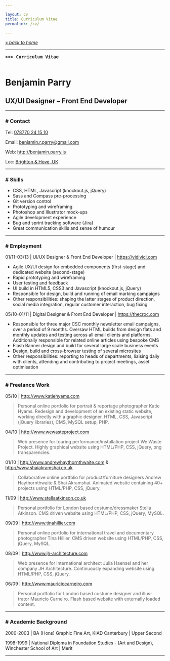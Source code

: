 ```yaml
---

layout: cv
title: Curriculum Vitae
permalink: /cv/

---
```


*[« back to home](/)*

***

<strong><pre>>>> Curriculum Vitae <div class="cursor"> </div></pre></strong>

# Benjamin Parry

## UX/UI Designer – Front End Developer

***

### \# Contact

Tel: <a href="tel:+078770241510">078770 24 15 10</a>

Email: <benjamin.r.parry@gmail.com>

Web: <http://benjamin.parry.is>

Loc: [Brighton & Hove, UK](https://maps.google.co.uk/maps?hl=en&q=livingstone+road+hove&ie=UTF-8&hq=&hnear=0x4875854e361ac4e5:0xcaeb56d3ebd120fc,Livingstone+Rd,+Hove&gl=uk&ei=YWw3UY38O4bAPJT_gPgH&ved=0CC8Q8gEwAA)

***

### \# Skills

+ CSS, HTML, Javascript (knockout.js, jQuery)
+ Sass and Compass pre-processing
+ Git version control
+ Prototyping and wireframing
+ Photoshop and Illustrator mock-ups
+ Agile development experience
+ Bug and sprint tracking software (Jira)
+ Great communication skills and sense of humour

***

### \# Employment

01/11\-03/13 | UI/UX Designer & Front End Developer | <https://vidivici.com>

+ Agile UX/UI design for embedded components (first-stage) and dedicated website (second-stage)
+ Rapid prototyping and wireframing
+ User testing and feedback
+ UI build in HTML5, CSS3 and Javascript (knockout.js, jQuery)
+ Responsible for design, build and running of email marking campaigns
+ Other responsibilities: shaping the latter stages of product direction, social media integration, regular customer interaction, bug fixing

05/10\-01/11 | Digital Designer & Front End Developer | <https://thecroc.com>

+ Responsible for three major CSC monthly newsletter email campaigns, over a period of 9 months. Oversaw HTML builds from design flats and monthly updates and testing across all email clients and platforms. Additionally responsible for related online articles using bespoke CMS
+ Flash Banner design and build for several large scale business events
+ Design, build and cross-browser testing of several microsites
+ Other responsibilities: reporting to heads of departments, liaising daily with clients, attending and contributing to project meetings, asset optimisation

***

### \# Freelance Work

05/10 | <http://www.katiehyams.com>
> Personal online portfolio for portrait & reportage photographer Katie Hyams. Redesign and development of an existing static website, working directly with a graphic designer. HTML, CSS, Javascript (jQuery libraries), CMS, MySQL setup, PHP.

04/10 | <http://www.wewasteproject.com>
> Web presence for touring performance/installation project We Waste Project. Highly graphical website using HTML/PHP, CSS, jQuery, png transparencies.

01/10 | <http://www.andrewhaythornthwaite.com> & <http://www.shaiakramshai.co.uk>
> Collaborative online portfolio for product/furniture designers Andrew Haythornthwaite & Shai Akramshai. Animated website containing 40+ projects using HTML/PHP, CSS, jQuery.

11/09 | <http://www.stellaatkinson.co.uk>
> Personal portfolio for London based costume/dressmaker Stella Atkinson. CMS driven website using HTML/PHP, CSS, jQuery, MySQL.

09/09 | <http://www.tinahillier.com>
> Personal online portfolio for international travel and documentary photographer Tina Hillier. CMS driven website using HTML/PHP, CSS, jQuery, MySQL.

08/09 | <http://www.jh-architecture.com>
> Web presence for international architect Julia Haensel and her company JH Architecture. Continuously expanding website using HTML/PHP, CSS, jQuery.

06/09 | <http://www.mauriciocarneiro.com>
> Personal portfolio for London based costume designer and illus- trator Mauricio Carneiro. Flash based website with externally loaded content.

***

### \# Academic Background

2000\-2003 | BA (Hons) Graphic Fine Art, KIAD Canterbury | Upper Second

1998\-1999 | National Diploma in Foundation Studies \- (Art and Design), Winchester School of Art | Merit

***

